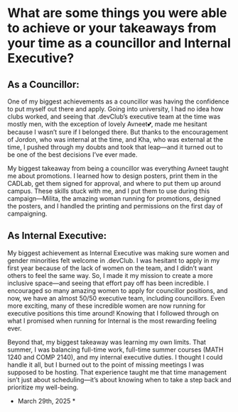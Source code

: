 # What are some things you were able to achieve or your takeaways from your time as a councillor and Internal Executive?

## As a Councillor:
One of my biggest achievements as a councillor was having the confidence to put myself out there and apply. Going into university, I had no idea how clubs worked, and seeing that .devClub’s executive team at the time was mostly men, with the exception of lovely Avneet:two_hearts:, made me hesitant because I wasn’t sure if I belonged there. But thanks to the encouragement of Jordon, who was internal at the time, and Kha, who was external at the time, I pushed through my doubts and took that leap—and it turned out to be one of the best decisions I’ve ever made.

My biggest takeaway from being a councillor was everything Avneet taught me about promotions. I learned how to design posters, print them in the CADLab, get them signed for approval, and where to put them up around campus. These skills stuck with me, and I put them to use during this campaign—Milita, the amazing woman running for promotions, designed the posters, and I handled the printing and permissions on the first day of campaigning.
## As Internal Executive:
My biggest achievement as Internal Executive was making sure women and gender minorities felt welcome in .devClub. I was hesitant to apply in my first year because of the lack of women on the team, and I didn’t want others to feel the same way. So, I made it my mission to create a more inclusive space—and seeing that effort pay off has been incredible. I encouraged so many amazing women to apply for councillor positions, and now, we have an almost 50/50 executive team, including councillors. Even more exciting, many of these incredible women are now running for executive positions this time around! Knowing that I followed through on what I promised when running for Internal is the most rewarding feeling ever.

Beyond that, my biggest takeaway was learning my own limits. That summer, I was balancing full-time work, full-time summer courses (MATH 1240 and COMP 2140), and my internal executive duties. I thought I could handle it all, but I burned out to the point of missing meetings I was supposed to be hosting. That experience taught me that time management isn’t just about scheduling—it’s about knowing when to take a step back and prioritize my well-being.

* March 29th, 2025 *
